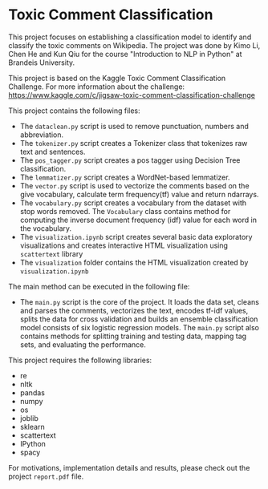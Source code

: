 # Toxic Comment Classification
This project focuses on establishing a classification model to identify and classify the toxic comments on Wikipedia. 
The project was done by Kimo Li, Chen He and Kun Qiu for the course "Introduction to NLP in Python" at 
Brandeis University. 

This project is based on the Kaggle Toxic Comment Classification Challenge. For more information about the challenge: 
https://www.kaggle.com/c/jigsaw-toxic-comment-classification-challenge
 
This project contains the following files:
* The `dataclean.py` script is used to remove punctuation, numbers and abbreviation.
* The `tokenizer.py` script creates a Tokenizer class that tokenizes raw text and sentences.
* The `pos_tagger.py` script creates a pos tagger using Decision Tree classification.
* The `lemmatizer.py` script creates a WordNet-based lemmatizer.
* The `vector.py` script is used to vectorize the comments based on the give vocabulary, 
calculate term frequency(tf) value and return ndarrays.
* The `vocabulary.py` script creates a vocabulary from the dataset with stop words removed. The `Vocabulary` class
contains method for computing the inverse document frequency (idf) value for each word in the vocabulary.
* The `visualization.ipynb` script creates several basic data exploratory visualizations and creates interactive HTML
visualization using `scattertext` library
* The `visualization` folder contains the HTML visualization created by `visualization.ipynb`

The main method can be executed in the following file:
* The `main.py` script is the core of the project. It loads the data set, cleans and parses the comments, vectorizes 
the text, encodes tf-idf values, splits the data for cross validation and builds an ensemble classification model 
consists of six logistic regression models. The `main.py` script also contains methods for splitting training and 
testing data, mapping tag sets, and evaluating the performance.

This project requires the following libraries:
* re
* nltk
* pandas
* numpy
* os
* joblib
* sklearn
* scattertext
* IPython
* spacy

For motivations, implementation details and results, please check out the project `report.pdf` file. 
